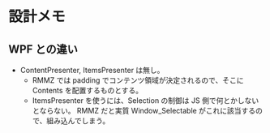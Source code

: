 設計メモ
==========

WPF との違い
----------

- ContentPresenter, ItemsPresenter は無し。
  - RMMZ では padding でコンテンツ領域が決定されるので、そこに Contents を配置するものとする。
  - ItemsPresenter を使うには、Selection の制御は JS 側で何とかしないとならない。
    RMMZ だと実質 Window_Selectable がこれに該当するので、組み込んでしまう。
